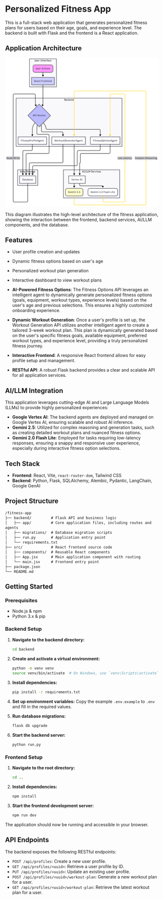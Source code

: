 # Personalized Fitness App

This is a full-stack web application that generates personalized fitness plans for users based on their age, goals, and experience level. The backend is built with Flask and the frontend is a React application.

## Application Architecture

![Fitness App Architecture](docs/images/fitness-app-architecture.png)

This diagram illustrates the high-level architecture of the fitness application, showing the interaction between the frontend, backend services, AI/LLM components, and the database.

## Features

- User profile creation and updates
- Dynamic fitness options based on user's age
- Personalized workout plan generation
- Interactive dashboard to view workout plans
- **AI-Powered Fitness Options**: The Fitness Options API leverages an intelligent agent to dynamically generate personalized fitness options (goals, equipment, workout types, experience levels) based on the user's age and previous selections. This ensures a highly customized onboarding experience.
- **Dynamic Workout Generation**: Once a user's profile is set up, the Workout Generation API utilizes another intelligent agent to create a tailored 3-week workout plan. This plan is dynamically generated based on the user's specific fitness goals, available equipment, preferred workout types, and experience level, providing a truly personalized fitness journey.

- **Interactive Frontend**: A responsive React frontend allows for easy profile setup and management.
- **RESTful API**: A robust Flask backend provides a clear and scalable API for all application services.

## AI/LLM Integration

This application leverages cutting-edge AI and Large Language Models (LLMs) to provide highly personalized experiences:

-   **Google Vertex AI**: The backend agents are deployed and managed on Google Vertex AI, ensuring scalable and robust AI inference.
-   **Gemini 2.5**: Utilized for complex reasoning and generation tasks, such as creating detailed workout plans and nuanced fitness options.
-   **Gemini 2.0 Flash Lite**: Employed for tasks requiring low-latency responses, ensuring a snappy and responsive user experience, especially during interactive fitness option selections.

## Tech Stack

- **Frontend**: React, Vite, `react-router-dom`, Tailwind CSS
- **Backend**: Python, Flask, SQLAlchemy, Alembic, Pydantic, LangChain, Google GenAI

## Project Structure

```
/fitness-app
├── backend/         # Flask API and business logic
│   ├── app/         # Core application files, including routes and agents
│   ├── migrations/  # Database migration scripts
│   ├── run.py       # Application entry point
│   └── requirements.txt
├── src/             # React frontend source code
│   ├── components/  # Reusable React components
│   ├── App.jsx      # Main application component with routing
│   └── main.jsx     # Frontend entry point
├── package.json
└── README.md
```

## Getting Started

### Prerequisites

- Node.js & npm
- Python 3.x & pip

### Backend Setup

1.  **Navigate to the backend directory:**
    ```sh
    cd backend
    ```

2.  **Create and activate a virtual environment:**
    ```sh
    python -m venv venv
    source venv/bin/activate  # On Windows, use `venv\Scripts\activate`
    ```

3.  **Install dependencies:**
    ```sh
    pip install -r requirements.txt
    ```

4.  **Set up environment variables:**
    Copy the example `.env.example` to `.env` and fill in the required values.

5.  **Run database migrations:**
    ```sh
    flask db upgrade
    ```

6.  **Start the backend server:**
    ```sh
    python run.py
    ```

### Frontend Setup

1.  **Navigate to the root directory:**
    ```sh
    cd ..
    ```

2.  **Install dependencies:**
    ```sh
    npm install
    ```

3.  **Start the frontend development server:**
    ```sh
    npm run dev
    ```

The application should now be running and accessible in your browser.

## API Endpoints

The backend exposes the following RESTful endpoints:

- `POST /api/profiles`: Create a new user profile.
- `GET /api/profiles/<uuid>`: Retrieve a user profile by ID.
- `PUT /api/profiles/<uuid>`: Update an existing user profile.
- `POST /api/profiles/<uuid>/workout-plan`: Generate a new workout plan for a user.
- `GET /api/profiles/<uuid>/workout-plan`: Retrieve the latest workout plan for a user.


